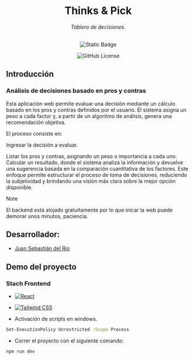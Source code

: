 <div align="center">
   <h1>Thinks & Pick</h1>
   <i>Tablero de decisiones.</i>
   <br>
   <br>
   <p>
      <img alt="Static Badge" src="https://img.shields.io/badge/App-Under%20construction-blue">
   </p>
   <p>
      <img alt="GitHub License" src="https://img.shields.io/github/license/S2JuanS2/S2JuanS2.github.io?style=for-the-badge">
   </p>

</div>

## Introducción
<h3>Análisis de decisiones basado en pros y contras</h3>
Esta aplicación web permite evaluar una decisión mediante un cálculo basado en los pros y contras definidos por el usuario. El sistema asigna un peso a cada factor y, a partir de un algoritmo de análisis, genera una recomendación objetiva.

El proceso consiste en:

Ingresar la decisión a evaluar.

Listar los pros y contras, asignando un peso o importancia a cada uno.
Calcular un resultado, donde el sistema analiza la información y devuelve una sugerencia basada en la comparación cuantitativa de los factores.
Este enfoque permite estructurar el proceso de toma de decisiones, reduciendo la subjetividad y brindando una visión más clara sobre la mejor opción disponible.

> [!NOTE]
> El backend está alojado gratuitamente por lo que inicar la web puede demorar unos minutos, paciencia.

## Desarrollador:

- [Juan Sebastián del Rio](https://github.com/S2JuanS2)

## Demo del proyecto

<div>
   <a href="s2juans2.github.io"></a>
</div>

### Stach Frontend

- [![React](https://img.shields.io/badge/React-20232A?style=for-the-badge&logo=react&logoColor=61DAFB)](https://reactjs.org/)
- [![Tailwind CSS](   https://img.shields.io/badge/Tailwind_CSS-38B2AC?style=for-the-badge&logo=tailwind-css&logoColor=white)](https://tailwindcss.com/)


- Activación de scripts en windows.
```bash
Set-ExecutionPolicy Unrestricted -Scope Process
```

- Correr el proyecto con el siguiente comando:

```bash
npm run dev
```
